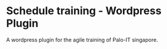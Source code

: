 # Schedule training - Wordpress Plugin

A wordpress plugin for the agile training of Palo-IT singapore.
